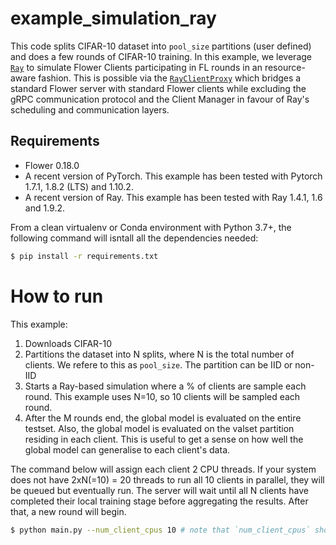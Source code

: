 # example_simulation_ray

This code splits CIFAR-10 dataset into `pool_size` partitions (user defined) and does a few rounds of CIFAR-10 training. In this example, we leverage [`Ray`](https://docs.ray.io/en/latest/index.html) to simulate Flower Clients participating in FL rounds in an resource-aware fashion. This is possible via the [`RayClientProxy`](https://github.com/adap/flower/blob/main/src/py/flwr/simulation/ray_transport/ray_client_proxy.py) which bridges a standard Flower server with standard Flower clients while excluding the gRPC communication protocol and the Client Manager in favour of Ray's scheduling and communication layers.

## Requirements

*    Flower 0.18.0
*    A recent version of PyTorch. This example has been tested with Pytorch 1.7.1, 1.8.2 (LTS) and 1.10.2.
*    A recent version of Ray. This example has been tested with Ray 1.4.1, 1.6 and 1.9.2.

From a clean virtualenv or Conda environment with Python 3.7+, the following command will isntall all the dependencies needed:
```bash
$ pip install -r requirements.txt
```

# How to run

This example:

1. Downloads CIFAR-10
2. Partitions the dataset into N splits, where N is the total number of
   clients. We refere to this as `pool_size`. The partition can be IID or non-IID
4. Starts a Ray-based simulation where a % of clients are sample each round.
   This example uses N=10, so 10 clients will be sampled each round.
5. After the M rounds end, the global model is evaluated on the entire testset.
   Also, the global model is evaluated on the valset partition residing in each
   client. This is useful to get a sense on how well the global model can generalise
   to each client's data.

The command below will assign each client 2 CPU threads. If your system does not have 2xN(=10) = 20 threads to run all 10 clients in parallel, they will be queued but eventually run. The server will wait until all N clients have completed their local training stage before aggregating the results. After that, a new round will begin.

```bash
$ python main.py --num_client_cpus 10 # note that `num_client_cpus` should be <= the number of threads in your system.
```
